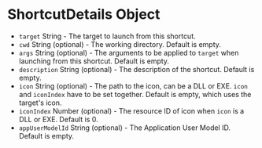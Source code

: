 # ShortcutDetails Object

- `target` String - The target to launch from this shortcut.
- `cwd` String (optional) - The working directory. Default is empty.
- `args` String (optional) - The arguments to be applied to `target` when
  launching from this shortcut. Default is empty.
- `description` String (optional) - The description of the shortcut. Default
  is empty.
- `icon` String (optional) - The path to the icon, can be a DLL or EXE. `icon`
  and `iconIndex` have to be set together. Default is empty, which uses the
  target's icon.
- `iconIndex` Number (optional) - The resource ID of icon when `icon` is a
  DLL or EXE. Default is 0.
- `appUserModelId` String (optional) - The Application User Model ID. Default
  is empty.
